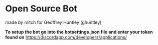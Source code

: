 # Open Source Bot

made by mitch for Geoffrey Huntley (ghuntley)

**To setup the bot go into the botsettings.json file and enter your token found on** https://discordapp.com/developers/applications/
